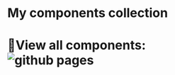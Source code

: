 # My components collection

# 🎁View all components: ![github pages](https://ayonious.github.io/bootstrap-storybook)
